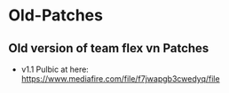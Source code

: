 # Old-Patches

## Old version of team flex vn Patches

* v1.1 Pulbic at here: https://www.mediafire.com/file/f7jwapgb3cwedyq/file